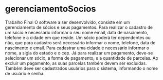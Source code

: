 # gerenciamentoSocios

Trabalho Final
O software a ser desenvolvido, consiste em um gerenciamento de sócios e seus pagamentos. Para realizar o cadastro de um sócio é necessário informar o seu nome email, data de nascimento, telefone e a cidade em que reside. Um sócio poderá ter dependentes ou não, que para cadastro será necessário informar o nome, telefone, data de nascimento e email.
Para cadastrar uma cidade é necessário informar o nome, a sigla do estado e o cep. Já para realizar um pagamento, deve-se selecionar um sócio, a forma de pagamento, e a quantidade de parcelas. Ao excluir um pagamento, as suas parcelas também devem ser excluídas.
Também deve ser cadastrados usuários para o sistema, informando o nome de usuário e senha.
